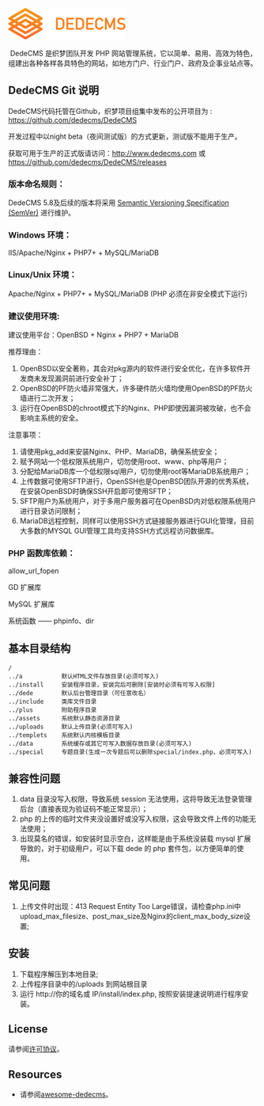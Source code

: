 ![dedecms](/assets/img/dedecms.png)

​ DedeCMS 是织梦团队开发 PHP 网站管理系统，它以简单、易用、高效为特色，组建出各种各样各具特色的网站，如地方门户、行业门户、政府及企事业站点等。

## DedeCMS Git 说明

DedeCMS代码托管在Github，织梦项目组集中发布的公开项目为 : https://github.com/dedecms/DedeCMS 

开发过程中以night beta（夜间测试版）的方式更新，测试版不能用于生产。

获取可用于生产的正式版请访问：http://www.dedecms.com 或 https://github.com/dedecms/DedeCMS/releases

### 版本命名规则：

DedeCMS 5.8及后续的版本将采用 [Semantic Versioning Specification (SemVer)](http://semver.org) 进行维护。
 
### Windows 环境：

IIS/Apache/Nginx + PHP7+ + MySQL/MariaDB

### Linux/Unix 环境：

Apache/Nginx + PHP7+ + MySQL/MariaDB (PHP 必须在非安全模式下运行)

### 建议使用环境:

建议使用平台：OpenBSD + Nginx + PHP7 + MariaDB

推荐理由：

1. OpenBSD以安全著称，其会对pkg源内的软件进行安全优化，在许多软件开发商未发现漏洞前进行安全补丁；
2. OpenBSD的PF防火墙非常强大，许多硬件防火墙均使用OpenBSD的PF防火墙进行二次开发；
3. 运行在OpenBSD的chroot模式下的Nginx、PHP即使因漏洞被攻破，也不会影响主系统的安全。

注意事项：

1. 请使用pkg_add来安装Nginx、PHP、MariaDB，确保系统安全；
2. 赋予网站一个低权限系统用户，切勿使用root、www、php等用户；
3. 分配给MariaDB库一个低权限sql用户，切勿使用root等MariaDB系统用户；
4. 上传数据可使用SFTP进行，OpenSSH也是OpenBSD团队开源的优秀系统，在安装OpenBSD时确保SSH开启即可使用SFTP；
5. SFTP用户为系统用户，对于多用户服务器可在OpenBSD内对低权限系统用户进行目录访问限制；
6. MariaDB远程控制，同样可以使用SSH方式链接服务器进行GUI化管理，目前大多数的MYSQL GUI管理工具均支持SSH方式远程访问数据库。

### PHP 函数库依赖：

allow_url_fopen

GD 扩展库

MySQL 扩展库

系统函数 —— phpinfo、dir

## 基本目录结构

```
/
../a           默认HTML文件存放目录(必须可写入)
../install     安装程序目录，安装完后可删除[安装时必须有可写入权限]
../dede        默认后台管理目录（可任意改名）
../include     类库文件目录
../plus        附助程序目录
../assets      系统默认静态资源目录
../uploads     默认上传目录(必须可写入)
../templets    系统默认内核模板目录
../data        系统缓存或其它可写入数据存放目录(必须可写入)
../special     专题目录(生成一次专题后可以删除special/index.php，必须可写入)
```

## 兼容性问题

1. data 目录没写入权限，导致系统 session 无法使用，这将导致无法登录管理后台（直接表现为验证码不能正常显示）；
2. php 的上传的临时文件夹没设置好或没写入权限，这会导致文件上传的功能无法使用；
3. 出现莫名的错误，如安装时显示空白，这样能是由于系统没装载 mysql 扩展导致的，对于初级用户，可以下载 dede 的 php 套件包，以方便简单的使用。

## 常见问题

1. 上传文件时出现：413 Request Entity Too Large错误，请检查php.ini中upload_max_filesize、post_max_size及Nginx的client_max_body_size设置;

## 安装

1. 下载程序解压到本地目录;
2. 上传程序目录中的/uploads 到网站根目录
3. 运行 http://你的域名或 IP/install/index.php, 按照安装提速说明进行程序安装。

## License

请参阅[许可协议](/license.txt)。

## Resources

- 请参阅[awesome-dedecms](https://github.com/dedecms/awesome-dedecms)。
